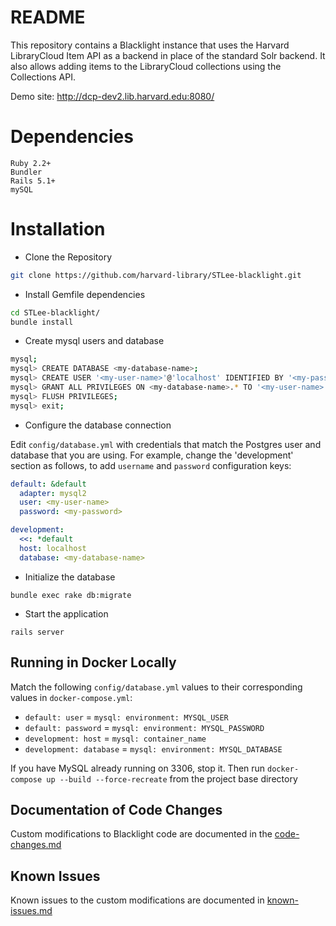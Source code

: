 # README

This repository contains a Blacklight instance that uses the Harvard LibraryCloud Item API as a backend in place of
the standard Solr backend. It also allows adding items to the LibraryCloud collections using the 
Collections API.

Demo site: http://dcp-dev2.lib.harvard.edu:8080/

# Dependencies

    Ruby 2.2+
    Bundler
    Rails 5.1+
    mySQL

# Installation

* Clone the Repository

```sh
git clone https://github.com/harvard-library/STLee-blacklight.git
```

* Install Gemfile dependencies

```sh
cd STLee-blacklight/
bundle install
```

* Create mysql users and database
```sh
mysql;
mysql> CREATE DATABASE <my-database-name>;
mysql> CREATE USER '<my-user-name>'@'localhost' IDENTIFIED BY '<my-password>';
mysql> GRANT ALL PRIVILEGES ON <my-database-name>.* TO '<my-user-name>'@'localhost';
mysql> FLUSH PRIVILEGES;
mysql> exit;
```

* Configure the database connection

Edit `config/database.yml` with credentials that match the Postgres user and database that you are using. For example, change the 'development' section as follows, to add `username` and `password` configuration keys:

```yml
default: &default
  adapter: mysql2
  user: <my-user-name>
  password: <my-password>

development:
  <<: *default
  host: localhost
  database: <my-database-name>
```

* Initialize the database

```
bundle exec rake db:migrate
```

* Start the application

```
rails server
```

## Running in Docker Locally

Match the following `config/database.yml` values to their corresponding values in `docker-compose.yml`:
* `default: user` = `mysql: environment: MYSQL_USER`
* `default: password` = `mysql: environment: MYSQL_PASSWORD`
* `development: host` = `mysql: container_name`
* `development: database` = `mysql: environment: MYSQL_DATABASE`

If you have MySQL already running on 3306, stop it. 
Then run `docker-compose up --build --force-recreate` from the project base directory


## Documentation of Code Changes

Custom modifications to Blacklight code are documented in the [code-changes.md](docs/code-changes.md)

## Known Issues

Known issues to the custom modifications are documented in [known-issues.md](docs/known-issues.md)
